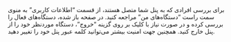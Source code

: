 <p>برای بررسی افرادی که به پنل شما متصل هستند، از قسمت “اطلاعات کاربری” به منوی سمت راست “دستگاه‌های من” مراجعه کنید. در صفحه باز شده، دستگاه‌های فعال را بررسی کرده و در صورت نیاز با کلیک بر روی گزینه “خروج”، دستگاه موردنظر خود را از پنل خارج کنید. همچنین جهت امنیت بیشتر می‌توانید کلمه عبور پنل خود را تغییر دهید.</p>